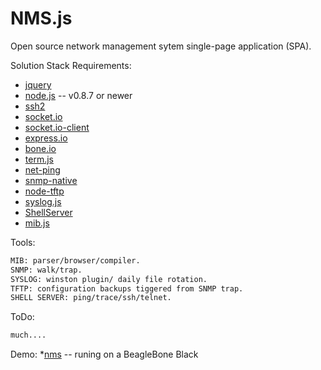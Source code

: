 NMS.js
======

Open source network management sytem single-page application (SPA).


Solution Stack Requirements:
* [jquery](http://jquery.com/)
* [node.js](http://nodejs.org/) -- v0.8.7 or newer
* [ssh2](https://github.com/mscdex/ssh2)
* [socket.io](https://github.com/LearnBoost/socket.io)
* [socket.io-client](https://github.com/LearnBoost/socket.io-client)
* [express.io](https://github.com/techpines/express.io)
* [bone.io](https://github.com/techpines/bone.io)
* [term.js](https://github.com/chjj/term.js)
* [net-ping](https://npmjs.org/package/net-ping/)
* [snmp-native](https://github.com/calmh/node-snmp-native)
* [node-tftp](https://github.com/PrimeEuler/NMS.js/tree/master/tools/tftp/node-tftp-master)
* [syslog.js](https://github.com/PrimeEuler/NMS.js/tree/master/tools/syslog)
* [ShellServer](https://github.com/PrimeEuler/NMS.js/tree/master/tools/shellserver)
* [mib.js](https://github.com/PrimeEuler/NMS.js/tree/master/tools/SNMP)

Tools:
```bash
MIB: parser/browser/compiler.
SNMP: walk/trap.
SYSLOG: winston plugin/ daily file rotation.
TFTP: configuration backups tiggered from SNMP trap.
SHELL SERVER: ping/trace/ssh/telnet.
```
ToDo:
```bash
much....
```
Demo:
*[nms](http://nms.hopto.org:8080/) -- runing on a BeagleBone Black

